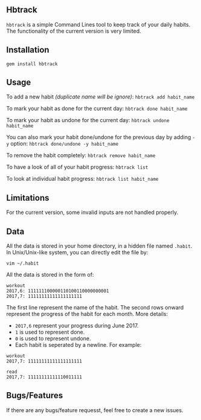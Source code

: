## Hbtrack

`hbtrack` is a simple Command Lines tool to keep track of your daily habits. The functionality of the current version is very limited.

## Installation

```
gem install hbtrack
```

## Usage

To add a new habit _(duplicate name will be ignore)_: `hbtrack add habit_name`

To mark your habit as done for the current day: `hbtrack done habit_name`

To mark your habit as undone for the current day: `hbtrack undone habit_name`

You can also mark your habit done/undone for the previous day by adding `-y` option: `hbtrack done/undone -y habit_name`

To remove the habit completely: `hbtrack remove habit_name`

To have a look of all of your habit progress: `hbtrack list `

To look at individual habit progress: `hbtrack list habit_name`

## Limitations

For the current version, some invalid inputs are not handled properly.

## Data

All the data is stored in your home directory, in a hidden file named `.habit`. In Unix/Unix-like system, you can directly edit the file by:

```
vim ~/.habit

```

All the data is stored in the form of:

```
workout
2017,6: 111111100000110100110000000001
2017,7: 11111111111111111111
```

The first line represent the name of the habit. The second rows onward represent the progress of the habit for each month. More details:

* `2017,6` represent your progress during June 2017. 
* `1` is used to represent done.
* `0` is used to represent undone.
* Each habit is seperated by a newline. For example:

```
workout
2017,7: 11111111111111111111

read
2017,7: 11111111111110011111
```

## Bugs/Features
If there are any bugs/feature requesst, feel free to create a new issues.




